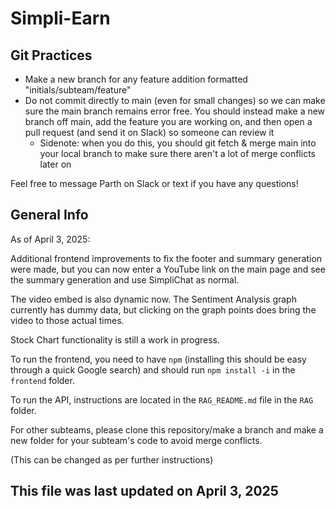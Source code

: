 # Simpli-Earn

## Git Practices
* Make a new branch for any feature addition formatted "initials/subteam/feature"
* Do not commit directly to main (even for small changes) so we can make sure the main branch remains error free. You should instead make a new branch off main, add the feature you are working on, and then open a pull request (and send it on Slack) so someone can review it
    * Sidenote: when you do this, you should git fetch & merge main into your local branch to make sure there aren't a lot of merge conflicts later on

Feel free to message Parth on Slack or text if you have any questions!

## General Info

As of April 3, 2025:

Additional frontend improvements to fix the footer and summary generation were made, but you can now enter a YouTube link on the main page and see the summary generation and use SimpliChat as normal.

The video embed is also dynamic now. The Sentiment Analysis graph currently has dummy data, but clicking on the graph points does bring the video to those actual times.

Stock Chart functionality is still a work in progress.

To run the frontend, you need to have `npm` (installing this should be easy through a quick Google search) and should run `npm install -i` in the `frontend` folder.

To run the API, instructions are located in the `RAG_README.md` file in the `RAG` folder.

For other subteams, please clone this repository/make a branch and make a new folder for your subteam's code to avoid merge conflicts.

(This can be changed as per further instructions)

## This file was last updated on April 3, 2025
